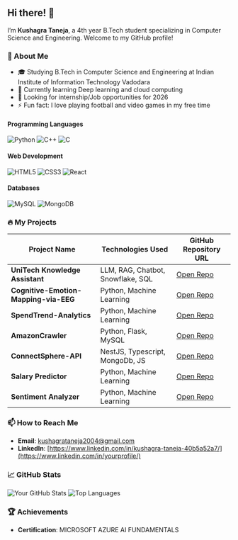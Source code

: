 ## Hi there! 👋

I’m **Kushagra Taneja**, a 4th year B.Tech student specializing in Computer Science and Engineering. Welcome to my GitHub profile!

### 🚀 About Me

- 🎓 Studying B.Tech in Computer Science and Engineering at Indian Institute of Information Technology Vadodara
- 🌱 Currently learning Deep learning and cloud computing
- 💼 Looking for internship/Job opportunities for 2026
- ⚡ Fun fact: I love playing football and video games in my free time

#### Programming Languages

![Python](https://img.shields.io/badge/Python-3670A0?style=for-the-badge&logo=python&logoColor=ffdd54)
![C++](https://img.shields.io/badge/C++-00599C?style=for-the-badge&logo=cplusplus&logoColor=white)
![C](https://img.shields.io/badge/C-00599C?style=for-the-badge&logo=c&logoColor=white)

#### Web Development

![HTML5](https://img.shields.io/badge/HTML5-E34F26?style=for-the-badge&logo=html5&logoColor=white)
![CSS3](https://img.shields.io/badge/CSS3-1572B6?style=for-the-badge&logo=css3&logoColor=white)
![React](https://img.shields.io/badge/React-20232A?style=for-the-badge&logo=react&logoColor=61DAFB)

#### Databases

![MySQL](https://img.shields.io/badge/MySQL-00000F?style=for-the-badge&logo=mysql&logoColor=white)
![MongoDB](https://img.shields.io/badge/MongoDB-4EA94B?style=for-the-badge&logo=mongodb&logoColor=white)

### 🔥 My Projects

| Project Name | Technologies Used | GitHub Repository URL |
|--------------|-------------------|-----|
| **UniTech Knowledge Assistant** | LLM, RAG, Chatbot, Snowflake, SQL | [Open Repo](https://github.com/Kushagra1taneja/Cognitive-Emotion-Mapping-via-EEG/tree/main) |
| **Cognitive-Emotion-Mapping-via-EEG** | Python, Machine Learning | [Open Repo](https://github.com/Kushagra1taneja/Cognitive-Emotion-Mapping-via-EEG/tree/main) |
| **SpendTrend-Analytics** | Python, Machine Learning | [Open Repo](https://github.com/Kushagra1taneja/SpendTrend-Analytics-K-Means-Clustering-for-Customer-Insights) |
| **AmazonCrawler** | Python, Flask, MySQL | [Open Repo](https://github.com/Kushagra1taneja/AmazonCrawler)|
| **ConnectSphere-API** | NestJS, Typescript, MongoDb, JS | [Open Repo](https://github.com/Kushagra1taneja/ConnectSphere-API) |
| **Salary Predictor** | Python, Machine Learning | [Open Repo](https://github.com/Kushagra1taneja/SalaryPredictor)|
| **Sentiment Analyzer** | Python, Machine Learning | [Open Repo](https://github.com/Kushagra1taneja/Sentiment-Analyzer/)|





### 📫 How to Reach Me

- **Email**: [kushagrataneja2004@gmail.com](mailto:kushagrataneja2004@gmail.com)
- **LinkedIn**: [https://www.linkedin.com/in/kushagra-taneja-40b5a52a7/](https://www.linkedin.com/in/yourprofile/)

### 📈 GitHub Stats

![Your GitHub Stats](https://github-readme-stats.vercel.app/api?username=Kushagra1taneja&show_icons=true&theme=radical)
![Top Languages](https://github-readme-stats.vercel.app/api/top-langs/?username=Kushagra1taneja&layout=compact&theme=radical&show_icons=true)

### 🏆 Achievements

- **Certification**: MICROSOFT AZURE AI FUNDAMENTALS



